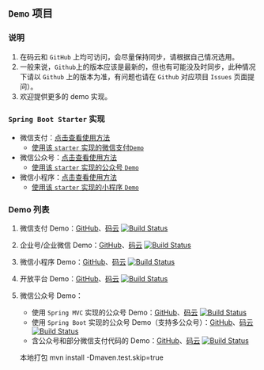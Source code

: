 ## `Demo` 项目

### 说明
1. 在码云和 `GitHub` 上均可访问，会尽量保持同步，请根据自己情况选用。
1. 一般来说，`Github`上的版本应该是最新的，但也有可能没及时同步，此种情况下请以 `Github` 上的版本为准，有问题也请在 `Github` 对应项目 `Issues` 页面提问）。
1. 欢迎提供更多的 demo 实现。

### `Spring Boot Starter` 实现
- 微信支付：[点击查看使用方法](https://github.com/Wechat-Group/WxJava/tree/master/spring-boot-starters/wx-java-pay-spring-boot-starter) 
  - [使用该 `starter` 实现的微信支付`Demo`](https://github.com/binarywang/wx-java-pay-demo)
- 微信公众号：[点击查看使用方法](https://github.com/Wechat-Group/WxJava/tree/master/spring-boot-starters/wx-java-mp-spring-boot-starter) 
  - [使用该 `starter` 实现的公众号 `Demo`](https://github.com/binarywang/wx-java-mp-demo)
- 微信小程序：[点击查看使用方法](https://github.com/Wechat-Group/WxJava/tree/master/spring-boot-starters/wx-java-miniapp-spring-boot-starter) 
  - [使用该 `starter` 实现的小程序 `Demo`](https://github.com/binarywang/wx-java-miniapp-demo)

### Demo 列表
1. 微信支付 Demo：[GitHub](http://github.com/binarywang/weixin-java-pay-demo)、[码云](http://gitee.com/binary/weixin-java-pay-demo) [![Build Status](https://app.travis-ci.com/binarywang/weixin-java-pay-demo.svg?branch=master)](https://app.travis-ci.com/binarywang/weixin-java-pay-demo)
1. 企业号/企业微信 Demo：[GitHub](http://github.com/binarywang/weixin-java-cp-demo)、[码云](http://gitee.com/binary/weixin-java-cp-demo) [![Build Status](https://app.travis-ci.com/binarywang/weixin-java-cp-demo.svg?branch=master)](https://app.travis-ci.com/binarywang/weixin-java-cp-demo)
1. 微信小程序 Demo：[GitHub](http://github.com/binarywang/weixin-java-miniapp-demo)、[码云](http://gitee.com/binary/weixin-java-miniapp-demo) [![Build Status](https://app.travis-ci.com/binarywang/weixin-java-miniapp-demo.svg?branch=master)](https://app.travis-ci.com/binarywang/weixin-java-miniapp-demo)
1. 开放平台 Demo：[GitHub](http://github.com/Wechat-Group/weixin-java-open-demo)、[码云](http://gitee.com/binary/weixin-java-open-demo) [![Build Status](https://app.travis-ci.com/Wechat-Group/weixin-java-open-demo.svg?branch=master)](https://app.travis-ci.com/Wechat-Group/weixin-java-open-demo)
1. 微信公众号 Demo：
	- 使用 `Spring MVC` 实现的公众号 Demo：[GitHub](http://github.com/binarywang/weixin-java-mp-demo-springmvc)、[码云](https://gitee.com/binary/weixin-java-mp-demo) [![Build Status](https://app.travis-ci.com/binarywang/weixin-java-mp-demo-springmvc.svg?branch=master)](https://app.travis-ci.com/binarywang/weixin-java-mp-demo-springmvc)
	- 使用 `Spring Boot` 实现的公众号 Demo（支持多公众号）：[GitHub](http://github.com/binarywang/weixin-java-mp-demo)、[码云](http://gitee.com/binary/weixin-java-mp-demo-springboot) [![Build Status](https://app.travis-ci.com/binarywang/weixin-java-mp-demo.svg?branch=master)](https://app.travis-ci.com/binarywang/weixin-java-mp-demo)  
	- 含公众号和部分微信支付代码的 Demo：[GitHub](http://github.com/Wechat-Group/weixin-java-demo-springmvc)、[码云](http://gitee.com/binary/weixin-java-tools-springmvc) [![Build Status](https://app.travis-ci.com/Wechat-Group/weixin-java-demo-springmvc.svg?branch=master)](https://app.travis-ci.com/Wechat-Group/weixin-java-demo-springmvc)
	
	
	本地打包
	mvn install -Dmaven.test.skip=true
  
